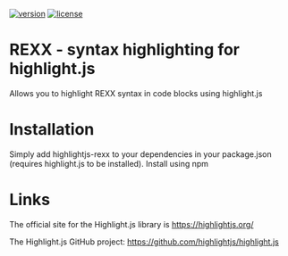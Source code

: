 [![version](https://badgen.net/npm/v/highlightjs-rexx)](https://www.npmjs.com/package/highlightjs-rexx) [![license](https://badgen.net/badge/license/GPL3.0)](./LICENSE)

# REXX - syntax highlighting for highlight.js
Allows you to highlight REXX syntax in code blocks using highlight.js

# Installation
Simply add highlightjs-rexx to your dependencies in your package.json (requires highlight.js to be installed). Install using npm

# Links

The official site for the Highlight.js library is https://highlightjs.org/

The Highlight.js GitHub project: https://github.com/highlightjs/highlight.js
